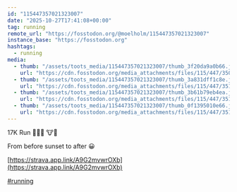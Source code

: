 ```yaml
---
id: "115447357021323007"
date: "2025-10-27T17:41:08+00:00"
tag: running
remote_url: "https://fosstodon.org/@moelholm/115447357021323007"
instance_base: "https://fosstodon.org"
hashtags:
  - running
media:
  - thumb: "/assets/toots_media/115447357021323007/thumb_3f20da9a0b66.jpeg"
    url: "https://cdn.fosstodon.org/media_attachments/files/115/447/350/046/559/432/original/0f3df4fae0515a4c.jpeg"
  - thumb: "/assets/toots_media/115447357021323007/thumb_3a831dff1c8e.jpeg"
    url: "https://cdn.fosstodon.org/media_attachments/files/115/447/351/738/032/381/original/bb247e48039124cc.jpeg"
  - thumb: "/assets/toots_media/115447357021323007/thumb_3b61b79eb4ea.jpeg"
    url: "https://cdn.fosstodon.org/media_attachments/files/115/447/351/747/108/815/original/4bdfce2575777662.jpeg"
  - thumb: "/assets/toots_media/115447357021323007/thumb_0f1395010e66.jpeg"
    url: "https://cdn.fosstodon.org/media_attachments/files/115/447/351/739/611/827/original/af36784e3b70b126.jpeg"
---
```

17K Run 🏃🏻‍♂️ 🐮🔦

From before sunset to after 😀

[https://strava.app.link/A9G2mvwrOXb](https://strava.app.link/A9G2mvwrOXb)

[#running](https://fosstodon.org/tags/running)
